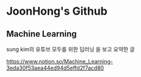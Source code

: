 # JoonHong's Github


## Machine Learning

sung kim의 유튜브 모두를 위한 딥러닝 을 보고 요약한 글

https://www.notion.so/Machine_Learning-3eda30f53aea44ed94d5effd2f7acd80


<!--
**danielkim30433/danielkim30433** is a ✨ _special_ ✨ repository because its `README.md` (this file) appears on your GitHub profile.

